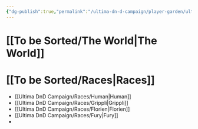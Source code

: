 ```yaml
---
{"dg-publish":true,"permalink":"/ultima-dn-d-campaign/player-garden/ultima/","tags":["gardenEntry"]}
---
```


# [[To be Sorted/The World\|The World]]


# [[To be Sorted/Races\|Races]]
- [[Ultima DnD Campaign/Races/Human\|Human]]
- [[Ultima DnD Campaign/Races/Grippli\|Grippli]]
- [[Ultima DnD Campaign/Races/Florien\|Florien]]
- [[Ultima DnD Campaign/Races/Fury\|Fury]]
- 